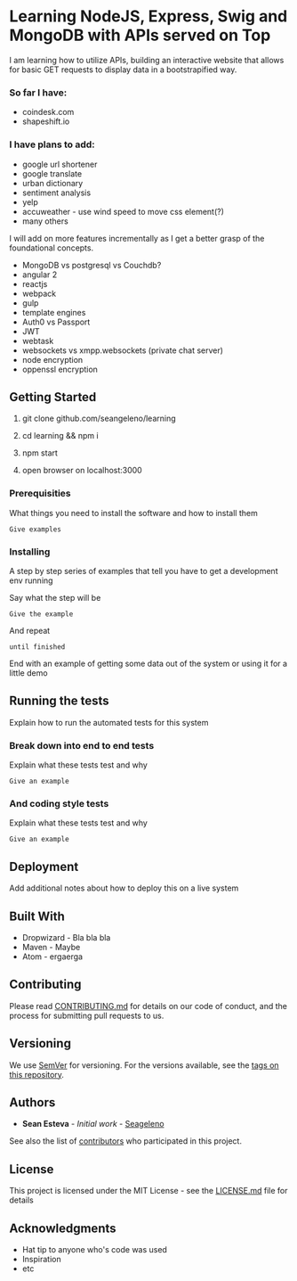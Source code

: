 # Learning NodeJS, Express, Swig and MongoDB with APIs served on Top

I am learning how to utilize APIs, building an interactive website
that allows for basic GET requests to display data in a bootstrapified way.

### So far I have:

- coindesk.com
- shapeshift.io

### I have plans to add:

- google url shortener
- google translate
- urban dictionary
- sentiment analysis
- yelp
- accuweather - use wind speed to move css element(?)
- many others

I will add on more features incrementally as I get a better grasp of the foundational concepts.

- MongoDB vs postgresql vs Couchdb?
- angular 2
- reactjs
- webpack
- gulp
- template engines
- Auth0 vs Passport
- JWT
- webtask
- websockets vs xmpp.websockets (private chat server)
- node encryption
- oppenssl encryption

## Getting Started

1. git clone github.com/seangeleno/learning

2. cd learning && npm i

3. npm start

4. open browser on localhost:3000

### Prerequisities

What things you need to install the software and how to install them

```
Give examples
```

### Installing

A step by step series of examples that tell you have to get a development env running

Say what the step will be

```
Give the example
```

And repeat

```
until finished
```

End with an example of getting some data out of the system or using it for a little demo

## Running the tests

Explain how to run the automated tests for this system

### Break down into end to end tests

Explain what these tests test and why

```
Give an example
```

### And coding style tests

Explain what these tests test and why

```
Give an example
```

## Deployment

Add additional notes about how to deploy this on a live system

## Built With

* Dropwizard - Bla bla bla
* Maven - Maybe
* Atom - ergaerga

## Contributing

Please read [CONTRIBUTING.md](https://gist.github.com/PurpleBooth/b24679402957c63ec426) for details on our code of conduct, and the process for submitting pull requests to us.

## Versioning

We use [SemVer](http://semver.org/) for versioning. For the versions available, see the [tags on this repository](https://github.com/your/project/tags).

## Authors

* **Sean Esteva** - *Initial work* - [Seageleno](https://github.com/seangeleno)

See also the list of [contributors](https://github.com/your/project/contributors) who participated in this project.

## License

This project is licensed under the MIT License - see the [LICENSE.md](LICENSE.md) file for details

## Acknowledgments

* Hat tip to anyone who's code was used
* Inspiration
* etc
